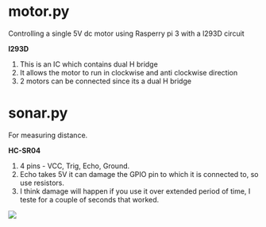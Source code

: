 # motor.py

Controlling a single 5V dc motor using Rasperry pi 3 with a l293D circuit

__l293D__

1) This is an IC which contains dual H bridge 
2) It allows the motor to run in clockwise and anti clockwise direction
3) 2 motors can be connected since its a dual H bridge


# sonar.py

For measuring distance. 

__HC-SR04__

1) 4 pins - VCC, Trig, Echo, Ground.
2) Echo takes 5V it can damage the GPIO pin to which it is connected to, so use resistors.
3) I think damage will happen if you use it over extended period of time, I teste for a couple of seconds that worked.

![](https://cms-assets.tutsplus.com/uploads/users/228/posts/20051/image/Data%20pins.png)

